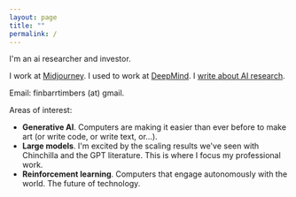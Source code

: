 ```yaml
---
layout: page
title: ""
permalink: /
---
```


I'm an ai researcher and investor.

I work at [Midjourney](https://midjourney.com/). I used to work at [DeepMind](https://www.deepmind.com). I [write about AI research](https://www.artfintel.com/).

Email: finbarrtimbers (at) gmail.

Areas of interest:

- **Generative AI**. Computers are making it easier than ever before to make art (or write code, or write text, or...).
- **Large models**. I'm excited by the scaling results we've seen with Chinchilla and the GPT literature. This is where I focus my professional work.
- **Reinforcement learning**. Computers that engage autonomously with the world. The future of technology.
